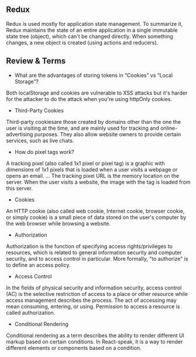 ## Redux

Redux is used mostly for application state management. To summarize it, Redux maintains the state of an entire application in a single immutable state tree (object), which can't be changed directly. When something changes, a new object is created (using actions and reducers).

## Review & Terms

- What are the advantages of storing tokens in “Cookies” vs “Local Storage”?

Both localStorage and cookies are vulnerable to XSS attacks but it's harder for the attacker to do the attack when you're using httpOnly cookies.

- Third-Party Cookies

Third-party cookiesare those created by domains other than the one the user is visiting at the time, and are mainly used for tracking and online-advertising purposes. They also allow website owners to provide certain services, such as live chats.

- How do pixel tags work?

A tracking pixel (also called 1x1 pixel or pixel tag) is a graphic with dimensions of 1x1 pixels that is loaded when a user visits a webpage or opens an email. ... The tracking pixel URL is the memory location on the server. When the user visits a website, the image with the tag is loaded from this server.

- Cookies

‏An HTTP cookie (also called web cookie, Internet cookie, browser cookie, or simply cookie) is a small piece of data stored on the user's computer by the web browser while browsing a website.

- Authorization

Authorization is the function of specifying access rights/privileges to resources, which is related to general information security and computer security, and to access control in particular. More formally, "to authorize" is to define an access policy.

- Access Control

In the fields of physical security and information security, access control (AC) is the selective restriction of access to a place or other resource while access management describes the process. The act of accessing may mean consuming, entering, or using. Permission to access a resource is called authorization.

- Conditional Rendering

Conditional rendering as a term describes the ability to render different UI markup based on certain conditions. In React-speak, it is a way to render different elements or components based on a condition.
